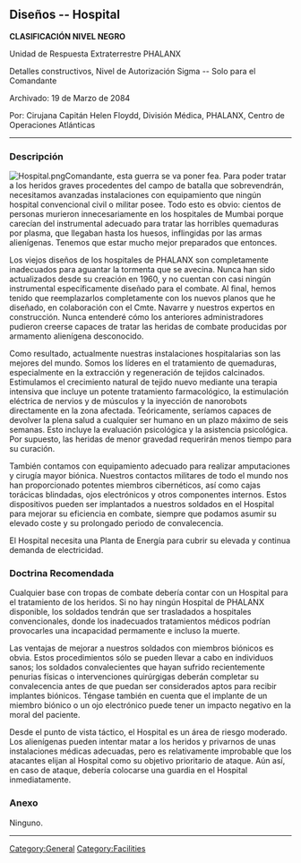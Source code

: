 ## Diseños -- Hospital

**CLASIFICACIÓN NIVEL NEGRO**

Unidad de Respuesta Extraterrestre PHALANX

Detalles constructivos, Nivel de Autorización Sigma -- Solo para el
Comandante

Archivado: 19 de Marzo de 2084

Por: Cirujana Capitán Helen Floydd, División Médica, PHALANX, Centro de
Operaciones Atlánticas

------------------------------------------------------------------------

### Descripción

![](Hospital.png "Hospital.png")Comandante, esta guerra se va poner fea.
Para poder tratar a los heridos graves procedentes del campo de batalla
que sobrevendrán, necesitamos avanzadas instalaciones con equipamiento
que ningún hospital convencional civil o militar posee. Todo esto es
obvio: cientos de personas murieron innecesariamente en los hospitales
de Mumbai porque carecían del instrumental adecuado para tratar las
horribles quemaduras por plasma, que llegaban hasta los huesos,
inflingidas por las armas alienígenas. Tenemos que estar mucho mejor
preparados que entonces.

Los viejos diseños de los hospitales de PHALANX son completamente
inadecuados para aguantar la tormenta que se avecina. Nunca han sido
actualizados desde su creación en 1960, y no cuentan con casi ningún
instrumental específicamente diseñado para el combate. Al final, hemos
tenido que reemplazarlos completamente con los nuevos planos que he
diseñado, en colaboración con el Cmte. Navarre y nuestros expertos en
construcción. Nunca entenderé cómo los anteriores administradores
pudieron creerse capaces de tratar las heridas de combate producidas por
armamento alienígena desconocido.

Como resultado, actualmente nuestras instalaciones hospitalarias son las
mejores del mundo. Somos los líderes en el tratamiento de quemaduras,
especialmente en la extracción y regeneración de tejidos calcinados.
Estimulamos el crecimiento natural de tejido nuevo mediante una terapia
intensiva que incluye un potente tratamiento farmacológico, la
estimulación eléctrica de nervios y de músculos y la inyección de
nanorobots directamente en la zona afectada. Teóricamente, seríamos
capaces de devolver la plena salud a cualquier ser humano en un plazo
máximo de seis semanas. Esto incluye la evaluación psicológica y la
asistencia psicológica. Por supuesto, las heridas de menor gravedad
requerirán menos tiempo para su curación.

También contamos con equipamiento adecuado para realizar amputaciones y
cirugía mayor biónica. Nuestros contactos militares de todo el mundo nos
han proporcionado potentes miembros cibernéticos, así como cajas
torácicas blindadas, ojos electrónicos y otros componentes internos.
Estos dispositivos pueden ser implantados a nuestros soldados en el
Hospital para mejorar su eficiencia en combate, siempre que podamos
asumir su elevado coste y su prolongado periodo de convalecencia.

El Hospital necesita una Planta de Energía para cubrir su elevada y
continua demanda de electricidad.

### Doctrina Recomendada

Cualquier base con tropas de combate debería contar con un Hospital para
el tratamiento de los heridos. Si no hay ningún Hospital de PHALANX
disponible, los soldados tendrán que ser trasladados a hospitales
convencionales, donde los inadecuados tratamientos médicos podrían
provocarles una incapacidad permamente e incluso la muerte.

Las ventajas de mejorar a nuestros soldados con miembros biónicos es
obvia. Estos procedimientos sólo se pueden llevar a cabo en individuos
sanos; los soldados convalecientes que hayan sufrido recientemente
penurias físicas o intervenciones quirúrgigas deberán completar su
convalecencia antes de que puedan ser considerados aptos para recibir
implantes biónicos. Téngase también en cuenta que el implante de un
miembro biónico o un ojo electrónico puede tener un impacto negativo en
la moral del paciente.

Desde el punto de vista táctico, el Hospital es un área de riesgo
moderado. Los alienígenas pueden intentar matar a los heridos y
privarnos de unas instalaciones médicas adecuadas, pero es relativamente
improbable que los atacantes elijan al Hospital como su objetivo
prioritario de ataque. Aún así, en caso de ataque, debería colocarse una
guardia en el Hospital inmediatamente.

### Anexo

Ninguno.

------------------------------------------------------------------------

[Category:General](Category:General "wikilink")
[Category:Facilities](Category:Facilities "wikilink")